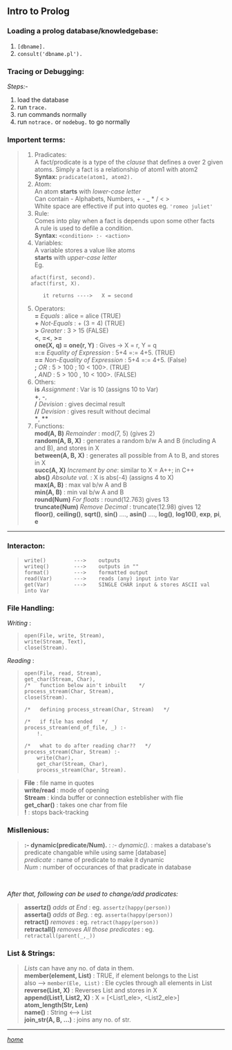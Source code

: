 ## Intro  to Prolog

### Loading a prolog database/knowledgebase:
1. ```[dbname].```  
2. ```consult('dbname.pl').```  

### Tracing or Debugging:  
*Steps:-*  
1. load the database  
2. run ```trace.```  
3. run commands normally  
4. run ```notrace.``` or ```nodebug.``` to go normally  

### Importent terms:  
> 1. Pradicates:  
>           A fact/prodicate is a type of the _clause_ that defines a over 2 given atoms. Simply a fact is a relationship of atom1 with atom2  
>           **Syntax:** ``` pradicate(atom1, atom2). ```  
> 2. Atom:  
>           An atom **starts** with _lower-case letter_  
>           Can contain - Alphabets, Numbers, + - _ * / < >  
>           White space are effective if put into quotes eg. ```'romeo juliet'```  
> 3. Rule:  
>           Comes into play when a fact is depends upon some other facts  
>           A rule is used to defile a condition.  
>           **Syntax:** ```<condition> :- <action>```  
> 4. Variables:  
>           A variable stores a value like atoms   
>           **starts** with _upper-case letter_  
>           Eg.  
> ```  
>   afact(first, second).  
>   afact(first, X).  
> ```  
>  
>           it returns ---->   X = second   
> 5. Operators:  
>           **=** _Equals_ : alice = alice (TRUE)   
>           **\+** _Not-Equals_ : \+ (3 = 4) (TRUE)  
>           **>** _Greater_ : 3 > 15 (FALSE)  
>           **<**, **=<**, **>=**  
>           **one(X, q) = one(r, Y)** : Gives ->  X = r, Y = q  
>           **=:=** _Equality of Expression_ : 5+4 =:= 4+5. (TRUE)  
>           **=\=** _Non-Equality of Expression_ : 5+4 =:= 4+5. (False)  
>           **;** _OR_ : 5 > 100 ; 10 < 100>. (TRUE)  
>           **,** _AND_ : 5 > 100 , 10 < 100>. (FALSE)  
> 6. Others:  
>           **is** _Assignment_ : Var is 10 (assigns 10 to Var)  
>           **+**, **-**,  
>           **/** _Devision_ : gives decimal result  
>           **//** _Devision_ : gives result without decimal  
>           __*__, __**__  
> 7. Functions:   
>           **mod(A, B)** _Remainder_ : mod(7, 5) (gives 2)   
>           **random(A, B, X)** : generates a random b/w A and B (including A and B), and stores in X  
>           **between(A, B, X)** : generates all possible from A to B, and stores in X  
>           **succ(A, X)** _Increment by one_: similar to X = A++; in C++  
>           **abs()** _Absolute val._ : X is abs(-4) (assigns 4 to X)  
>           **max(A, B)** : max val b/w A and B  
>           **min(A, B)** : min val b/w A and B  
>           **round(Num)** _For floats_ : round(12.763) gives 13  
>           **truncate(Num)** _Remove Decimal_ : truncate(12.98) gives 12  
>           **floor()**, **ceiling()**, **sqrt()**, **sin()** ...., **asin()** ...., **log()**, **log10()**, **exp**, **pi**, **e**  
  
<hr />
  
### Interacton:
>  ```
>  write()         --->    outputs
>  writeq()        --->    outputs in ""
>  format()        --->    formatted output
>  read(Var)       --->    reads (any) input into Var
>  get(Var)        --->    SINGLE CHAR input & stores ASCII val into Var
>  ```

### File Handling:
_Writing_ :
>  ```
>  open(File, write, Stream),
>  write(Stream, Text),
>  close(Stream).
>  ```

_Reading_ :
>  ```
>  open(File, read, Stream),
>  get_char(Stream, Char),
>  /*   function below ain't inbuilt    */
>  process_stream(Char, Stream),   
>  close(Stream).
> 
>  /*   defining process_stream(Char, Stream)   */
> 
>  /*   if file has ended   */
>  process_stream(end_of_file, _) :-
>      !.
> 
>  /*   what to do after reading char??   */
>  process_stream(Char, Stream) :-
>      write(Char),
>      get_char(Stream, Char),
>      process_stream(Char, Stream).
>  ```

>  **File** : file name in quotes <br />
>  **write/read** : mode of opening <br />
>  **Stream** : kinda buffer or connection esteblisher with flie <br />
>  **get_char()** : takes one char from file <br />
>  **!** : stops back-tracking <br />

### Misllenious: 
>  **:- dynamic(predicate/Num).** :
>          _:- dynamic()._ : makes a database's predicate changable while using same \[database] <br />
>          _predicate_ : name of predicate to make it dynamic <br />
>          _Num_ : number of occurances of that pradicate in database <br />

 <br />
 
_After that, following can be used to change/add pradicates:_ <br />
>  **assertz()** _adds at End_ : eg. ```assertz(happy(person))``` <br />
>  **asserta()** _adds at Beg._ : eg. ```asserta(happy(person))``` <br />
>  **retract()** _removes_ : eg. ```retract(happy(person))``` <br />
>  **retractall()** _removes All those predicates_ : eg. ```retractall(parent(_,_))``` <br />

### List & Strings:
>  _Lists_ can have any no. of data in them. <br />
>  **member(element, List)** : TRUE, if element belongs to the List <br />
>  also -->  ```member(Ele, List)``` : Ele cycles through all elements in List <br />
>  **reverse(List, X)** : Reverses List and stores in X <br />
>  **append(List1, List2, X)** : X = [<List1_ele>, <List2_ele>] <br />
>  **atom_length(Str, Len)** <br />
>  **name()** : String <--> List <br />
>  **join_str(A, B, ...)** : joins any no. of str. <br />

<hr />

[_home_](../)
